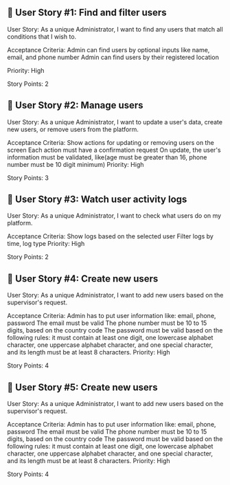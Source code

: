 ## 🧩 User Story #1: Find and filter users
User Story: As a unique Administrator, I want to find any users that match all conditions that I wish to.

Acceptance Criteria:
 Admin can find users by optional inputs like name, email, and phone number
 Admin can find users by their registered location

Priority: High

Story Points: 2

## 🧩 User Story #2: Manage users
User Story: As a unique Administrator, I want to update a user's data, create new users, or remove users from the platform.

Acceptance Criteria:
  Show actions for updating or removing users on the screen
  Each action must have a confirmation request
  On update, the user's information must be validated, like(age must be greater than 16, phone number must be 10 digit minimum)
Priority: High

Story Points: 3


## 🧩 User Story #3: Watch user activity logs
User Story: As a unique Administrator, I want to check what users do on my platform.

Acceptance Criteria:
  Show logs based on the selected user
  Filter logs by time, log type
Priority: High

Story Points: 2

## 🧩 User Story #4: Create new users
User Story: As a unique Administrator, I want to add new users based on the supervisor's request.

Acceptance Criteria:
  Admin has to put user information like: email, phone, password
  The email must be valid
  The phone number must be 10 to 15 digits, based on the country code
  The password must be valid based on the following rules: it must contain at least one digit, one lowercase alphabet character, one uppercase alphabet character, and one special character, and its length must be at least 8 characters.
Priority: High

Story Points: 4

## 🧩 User Story #5: Create new users
User Story: As a unique Administrator, I want to add new users based on the supervisor's request.

Acceptance Criteria:
  Admin has to put user information like: email, phone, password
  The email must be valid
  The phone number must be 10 to 15 digits, based on the country code
  The password must be valid based on the following rules: it must contain at least one digit, one lowercase alphabet character, one uppercase alphabet character, and one special character, and its length must be at least 8 characters.
Priority: High

Story Points: 4

